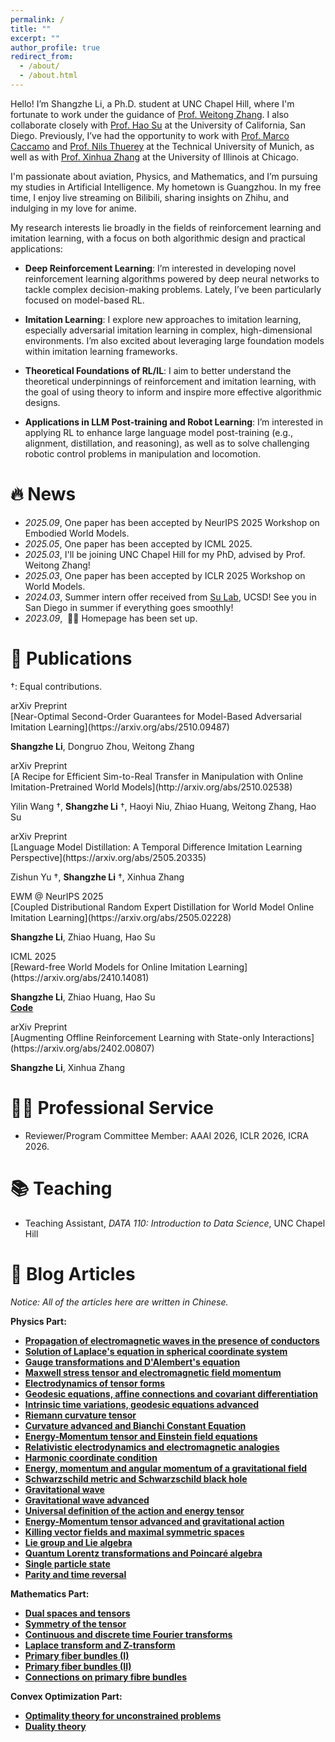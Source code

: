 ```yaml
---
permalink: /
title: ""
excerpt: ""
author_profile: true
redirect_from: 
  - /about/
  - /about.html
---
```

Hello! I’m Shangzhe Li, a Ph.D. student at UNC Chapel Hill, where I'm fortunate to work under the guidance of [Prof. Weitong Zhang](https://zeroweight.github.io/). I also collaborate closely with [Prof. Hao Su](https://cseweb.ucsd.edu/~haosu/) at the University of California, San Diego. Previously, I’ve had the opportunity to work with [Prof. Marco Caccamo](https://rtsl.cps.mw.tum.de/personal_page/mcaccamo/) and [Prof. Nils Thuerey](https://ge.in.tum.de/about/n-thuerey/) at the Technical University of Munich, as well as with [Prof. Xinhua Zhang](https://www.cs.uic.edu/~zhangx/) at the University of Illinois at Chicago.

I'm passionate about aviation, Physics, and Mathematics, and I’m pursuing my studies in Artificial Intelligence. My hometown is Guangzhou. In my free time, I enjoy live streaming on Bilibili, sharing insights on Zhihu, and indulging in my love for anime.  

My research interests lie broadly in the fields of reinforcement learning and imitation learning, with a focus on both algorithmic design and practical applications:

- **Deep Reinforcement Learning**: I’m interested in developing novel reinforcement learning algorithms powered by deep neural networks to tackle complex decision-making problems. Lately, I’ve been particularly focused on model-based RL.

- **Imitation Learning**: I explore new approaches to imitation learning, especially adversarial imitation learning in complex, high-dimensional environments. I’m also excited about leveraging large foundation models within imitation learning frameworks.

- **Theoretical Foundations of RL/IL**: I aim to better understand the theoretical underpinnings of reinforcement and imitation learning, with the goal of using theory to inform and inspire more effective algorithmic designs.

- **Applications in LLM Post-training and Robot Learning**: I’m interested in applying RL to enhance large language model post-training (e.g., alignment, distillation, and reasoning), as well as to solve challenging robotic control problems in manipulation and locomotion.

# 🔥 News
- *2025.09*, One paper has been accepted by NeurIPS 2025 Workshop on Embodied World Models.
- *2025.05*, One paper has been accepted by ICML 2025.
- *2025.03*, I'll be joining UNC Chapel Hill for my PhD, advised by Prof. Weitong Zhang!
- *2025.03*, One paper has been accepted by ICLR 2025 Workshop on World Models.
- *2024.03*, Summer intern offer received from [Su Lab](https://cseweb.ucsd.edu/~haosu/), UCSD! See you in San Diego in summer if everything goes smoothly!
- *2023.09*, &nbsp;🎉🎉 Homepage has been set up.

# 📝 Publications
†: Equal contributions.

<!-- Paper 1 -->
<div class='paper-box'>
  <div class="badge-box">
    <div class="badge">arXiv Preprint</div>
  </div>

  <div class='paper-box-text' markdown="1">
  [Near-Optimal Second-Order Guarantees for Model-Based Adversarial Imitation Learning](https://arxiv.org/abs/2510.09487)

  **Shangzhe Li**, Dongruo Zhou, Weitong Zhang
  </div>
</div>

<!-- Paper 2 -->
<div class='paper-box'>
  <div class="badge-box">
    <div class="badge">arXiv Preprint</div>
  </div>

  <div class='paper-box-text' markdown="1">
  [A Recipe for Efficient Sim-to-Real Transfer in Manipulation with Online
  Imitation-Pretrained World Models](http://arxiv.org/abs/2510.02538)

  Yilin Wang †, **Shangzhe Li** †, Haoyi Niu, Zhiao Huang, Weitong Zhang, Hao Su
  </div>
</div>

<!-- Paper 3 -->
<div class='paper-box'>
  <div class="badge-box">
    <div class="badge">arXiv Preprint</div>
  </div>

  <div class='paper-box-text' markdown="1">
  [Language Model Distillation: A Temporal Difference Imitation Learning Perspective](https://arxiv.org/abs/2505.20335)

  Zishun Yu †, **Shangzhe Li** †, Xinhua Zhang
  </div>
</div>

<!-- Paper 4 -->
<div class='paper-box'>
  <div class="badge-box">
    <div class="badge">EWM @ NeurIPS 2025</div>
  </div>

  <div class='paper-box-text' markdown="1">
  [Coupled Distributional Random Expert Distillation for World Model Online Imitation Learning](https://arxiv.org/abs/2505.02228)

  **Shangzhe Li**, Zhiao Huang, Hao Su
  </div>
</div>

<!-- Paper 5 -->

<div class='paper-box'>
  <div class="badge-box">
    <div class="badge">ICML 2025</div>
  </div>

  <div class='paper-box-text' markdown="1">
  [Reward-free World Models for Online Imitation Learning](https://arxiv.org/abs/2410.14081)

  **Shangzhe Li**, Zhiao Huang, Hao Su  
  [**Code**](https://github.com/TobyLeelsz/iqmpc)
  </div>
</div>

<!-- Paper 6 -->
<div class='paper-box'>
  <div class="badge-box">
    <div class="badge">arXiv Preprint</div>
  </div>

  <div class='paper-box-text' markdown="1">
  [Augmenting Offline Reinforcement Learning with State-only Interactions](https://arxiv.org/abs/2402.00807)

  **Shangzhe Li**, Xinhua Zhang
  </div>
</div>

# 🧑‍💼 Professional Service
- Reviewer/Program Committee Member: AAAI 2026, ICLR 2026, ICRA 2026.

# 📚 Teaching
- Teaching Assistant, *DATA 110: Introduction to Data Science*, UNC Chapel Hill

# 📖 Blog Articles
*Notice: All of the articles here are written in Chinese.* 

**Physics Part:**
- [**Propagation of electromagnetic waves in the presence of conductors**](https://zhuanlan.zhihu.com/p/487555515)
- [**Solution of Laplace's equation in spherical coordinate system**](https://zhuanlan.zhihu.com/p/492694563)
- [**Gauge transformations and D'Alembert's equation**](https://zhuanlan.zhihu.com/p/504982231)
- [**Maxwell stress tensor and electromagnetic field momentum**](https://zhuanlan.zhihu.com/p/523698037)
- [**Electrodynamics of tensor forms**](https://zhuanlan.zhihu.com/p/538907023)
- [**Geodesic equations, affine connections and covariant differentiation**](https://zhuanlan.zhihu.com/p/599077467)
- [**Intrinsic time variations, geodesic equations advanced**](https://zhuanlan.zhihu.com/p/599930752)
- [**Riemann curvature tensor**](https://zhuanlan.zhihu.com/p/600891458)
- [**Curvature advanced and Bianchi Constant Equation**](https://zhuanlan.zhihu.com/p/601088640)
- [**Energy-Momentum tensor and Einstein field equations**](https://zhuanlan.zhihu.com/p/601255696)
- [**Relativistic electrodynamics and electromagnetic analogies**](https://zhuanlan.zhihu.com/p/602635631)
- [**Harmonic coordinate condition**](https://zhuanlan.zhihu.com/p/604933950)
- [**Energy, momentum and angular momentum of a gravitational field**](https://zhuanlan.zhihu.com/p/611102483)
- [**Schwarzschild metric and Schwarzschild black hole**](https://zhuanlan.zhihu.com/p/612420413)
- [**Gravitational wave**](https://zhuanlan.zhihu.com/p/614730295)
- [**Gravitational wave advanced**](https://zhuanlan.zhihu.com/p/615282349)
- [**Universal definition of the action and energy tensor**](https://zhuanlan.zhihu.com/p/619484924)
- [**Energy-Momentum tensor advanced and gravitational action**](https://zhuanlan.zhihu.com/p/621155312)
- [**Killing vector fields and maximal symmetric spaces**](https://zhuanlan.zhihu.com/p/624578802)
- [**Lie group and Lie algebra**](https://zhuanlan.zhihu.com/p/644154704)
- [**Quantum Lorentz transformations and Poincaré algebra**](https://zhuanlan.zhihu.com/p/645056327)
- [**Single particle state**](https://zhuanlan.zhihu.com/p/645264336)
- [**Parity and time reversal**](https://zhuanlan.zhihu.com/p/692194960)

**Mathematics Part:**
- [**Dual spaces and tensors**](https://zhuanlan.zhihu.com/p/540551745)
- [**Symmetry of the tensor**](https://zhuanlan.zhihu.com/p/543078969)
- [**Continuous and discrete time Fourier transforms**](https://zhuanlan.zhihu.com/p/606937411)
- [**Laplace transform and Z-transform**](https://zhuanlan.zhihu.com/p/611844650)
- [**Primary fiber bundles (I)**](https://zhuanlan.zhihu.com/p/644632269)
- [**Primary fiber bundles (II)**](https://zhuanlan.zhihu.com/p/656135139)
- [**Connections on primary fibre bundles**](https://zhuanlan.zhihu.com/p/676335305)

**Convex Optimization Part:**
- [**Optimality theory for unconstrained problems**](https://zhuanlan.zhihu.com/p/612089283)
- [**Duality theory**](https://zhuanlan.zhihu.com/p/615771472)
